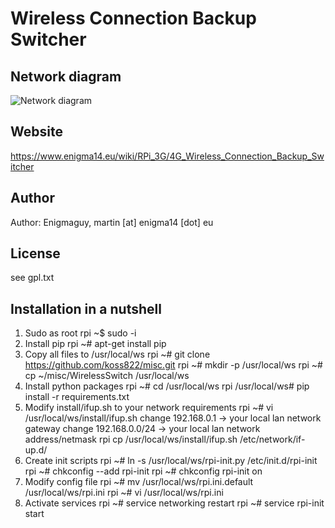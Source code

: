 # Wireless Connection Backup Switcher

## Network diagram
![Network diagram](https://www.enigma14.eu/wiki/images/thumb/8/8c/Rpi-backup1.png/799px-Rpi-backup1.png)

## Website
https://www.enigma14.eu/wiki/RPi_3G/4G_Wireless_Connection_Backup_Switcher

## Author
Author: Enigmaguy, martin [at] enigma14 [dot] eu

## License

see gpl.txt

## Installation in a nutshell

1. Sudo as root
    rpi ~$ sudo -i
2. Install pip
    rpi ~# apt-get install pip
3. Copy all files to /usr/local/ws
    rpi ~# git clone https://github.com/koss822/misc.git
    rpi ~# mkdir -p /usr/local/ws
    rpi ~# cp ~/misc/WirelessSwitch /usr/local/ws
4. Install python packages
    rpi ~# cd /usr/local/ws
    rpi /usr/local/ws# pip install -r requirements.txt
5. Modify install/ifup.sh to your network requirements
    rpi ~# vi /usr/local/ws/install/ifup.sh
    change 192.168.0.1 -> your local lan network gateway
    change 192.168.0.0/24 -> your local lan network address/netmask
    rpi cp /usr/local/ws/install/ifup.sh /etc/network/if-up.d/
7. Create init scripts
    rpi ~# ln -s /usr/local/ws/rpi-init.py /etc/init.d/rpi-init
    rpi ~# chkconfig --add rpi-init
    rpi ~# chkconfig rpi-init on
8. Modify config file
    rpi ~# mv /usr/local/ws/rpi.ini.default /usr/local/ws/rpi.ini
    rpi ~# vi /usr/local/ws/rpi.ini
9. Activate services
    rpi ~# service networking restart
    rpi ~# service rpi-init start
